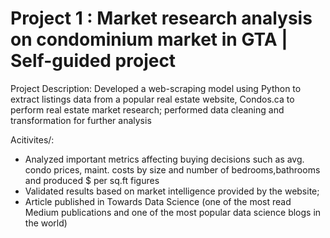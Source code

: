 # Project 1 : Market research analysis on condominium market in GTA | Self-guided project
Project Description: Developed a web-scraping model using Python to extract listings data from a popular real estate website, Condos.ca to perform real estate market research; performed data cleaning and transformation for further analysis

Acitivites/:
- Analyzed important metrics affecting buying decisions such as avg. condo prices, maint. costs by size and number of bedrooms,bathrooms and produced $ per sq.ft figures
- Validated results based on market intelligence provided by the website; 
- Article published in Towards Data Science (one of the most read Medium publications and one of the most popular data science blogs in the world)
